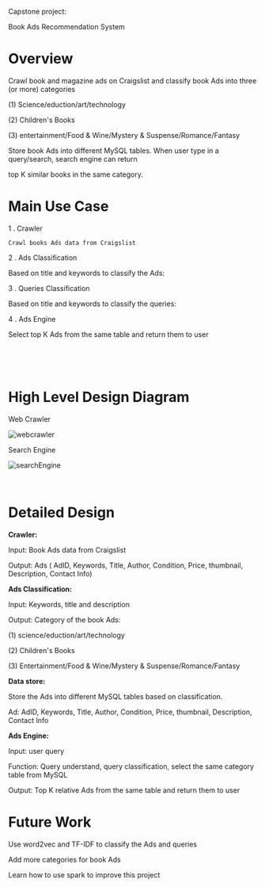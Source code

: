 Capstone project:

Book Ads Recommendation System



# Overview

Crawl book and magazine ads on Craigslist and classify book Ads into three (or more) categories 

(1) Science/eduction/art/technology

(2) Children's Books

(3) entertainment/Food & Wine/Mystery & Suspense/Romance/Fantasy

Store book Ads into different MySQL tables. When user type in a query/search, search engine can return 

top K similar books in the same category. 





# Main Use Case

1 . Crawler

```Crawl books Ads data from Craigslist```

2 . Ads Classification

Based on title and keywords to classify the Ads: 

3 . Queries Classification 

Based on title and keywords to classify the queries: 

4 . Ads Engine

Select top K Ads from the same table and return them to user

​    

​     

# High Level Design Diagram

 Web Crawler

![webcrawler](https://github.com/yumao1008/capstone/blob/master/webcrawler.PNG)



Search  Engine

![searchEngine](https://github.com/yumao1008/capstone/blob/master/searchEngine.PNG)

​   

  



# Detailed Design

**Crawler:**  

Input: Book Ads data from Craigslist 

Output:  Ads ( AdID, Keywords, Title, Author, Condition, Price, thumbnail, Description, Contact Info)

**Ads Classification:**  

Input: Keywords, title and description

Output: Category of the book Ads:

(1) science/eduction/art/technology

(2) Children's Books 

(3) Entertainment/Food & Wine/Mystery & Suspense/Romance/Fantasy

**Data store:**  

Store the Ads into different MySQL tables based on classification.

 Ad:  AdID, Keywords, Title, Author, Condition, Price, thumbnail, Description, Contact Info

**Ads Engine:**  

Input: user query

Function: Query understand, query classification, select the same category table from MySQL

Output: Top K relative Ads from the same table and return them to user





# Future Work

Use word2vec and TF-IDF to classify the Ads and queries

Add more categories for book Ads 

Learn how to use spark to improve this project
